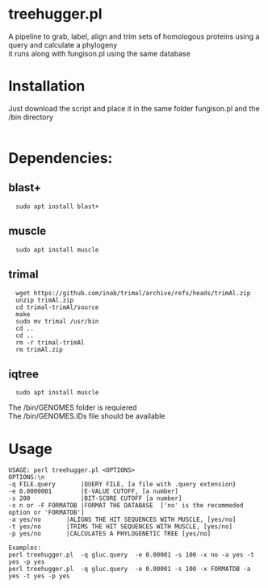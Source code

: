 # treehugger.pl
A pipeline to grab, label, align and trim sets of homologous proteins using a query and calculate a phylogeny <br />
it runs along with fungison.pl using the same database

# Installation
Just download the script and place it in the same folder fungison.pl and the /bin directory  <br /><br />

# Dependencies:
## blast+<br />
      sudo apt install blast+
## muscle<br />
      sudo apt install muscle
## trimal<br />
      wget https://github.com/inab/trimal/archive/refs/heads/trimAl.zip
      unzip trimAl.zip
      cd trimal-trimAl/source
      make
      sudo mv trimal /usr/bin
      cd ..
      cd ..
      rm -r trimal-trimAl
      rm trimAl.zip
## iqtree<br />
      sudo apt install muscle

The /bin/GENOMES folder is requiered <br />
The /bin/GENOMES.IDs file should be available <br />

# Usage
```
USAGE: perl treehugger.pl <OPTIONS>
OPTIONS:\n
-q FILE.query   	|QUERY FILE, [a file with .query extension}
-e 0.0000001		|E-VALUE CUTOFF, [a number]
-s 200	        	|BIT-SCORE CUTOFF [a number]
-x n or -F FORMATDB	|FORMAT THE DATABASE  ['no' is the recommeded option or 'FORMATDB']
-a yes/no		|ALIGNS THE HIT SEQUENCES WITH MUSCLE, [yes/no]
-t yes/no		|TRIMS THE HIT SEQUENCES WITH MUSCLE, [yes/no]
-p yes/no		|CALCULATES A PHYLOGENETIC TREE [yes/no]

Examples:
perl treehugger.pl  -q gluc.query  -e 0.00001 -s 100 -x no -a yes -t yes -p yes
perl treehugger.pl  -q gluc.query  -e 0.00001 -s 100 -x FORMATDB -a yes -t yes -p yes
```
